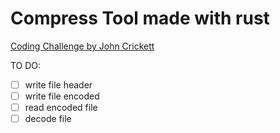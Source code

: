 # Compress Tool made with rust

[Coding Challenge by John Crickett](https://codingchallenges.fyi/challenges/challenge-huffman/)

TO DO:
- [ ] write file header
- [ ] write file encoded
- [ ] read encoded file
- [ ] decode file
